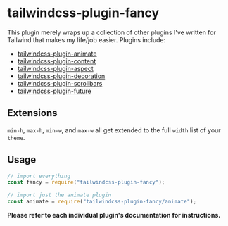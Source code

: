 # tailwindcss-plugin-fancy

This plugin merely wraps up a collection of other plugins I've written for
Tailwind that makes my life/job easier. Plugins include:

- [tailwindcss-plugin-animate](https://github.com/brandonpittman/tailwindcss-plugin-fancy/tree/master/packages/animate)
- [tailwindcss-plugin-content](https://github.com/brandonpittman/tailwindcss-plugin-fancy/tree/master/packages/content)
- [tailwindcss-plugin-aspect](https://github.com/brandonpittman/tailwindcss-plugin-fancy/tree/master/packages/aspect)
- [tailwindcss-plugin-decoration](https://github.com/brandonpittman/tailwindcss-plugin-fancy/tree/master/packages/decoration)
- [tailwindcss-plugin-scrollbars](https://github.com/brandonpittman/tailwindcss-plugin-fancy/tree/master/packages/scrollbars)
- [tailwindcss-plugin-future](https://github.com/brandonpittman/tailwindcss-plugin-fancy/tree/master/packages/future)

## Extensions

`min-h`, `max-h`, `min-w`, and `max-w` all get extended to the full `width` list of your
`theme`.

## Usage

```javascript
// import everything
const fancy = require("tailwindcss-plugin-fancy");

// import just the animate plugin
const animate = require("tailwindcss-plugin-fancy/animate");
```

**Please refer to each individual plugin's documentation for instructions.**
